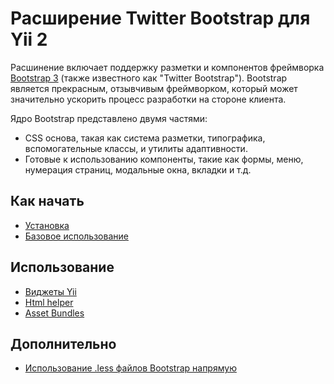 Расширение Twitter Bootstrap для Yii 2
=====================================

Расшинение включает поддержку разметки и компонентов фреймворка [Bootstrap 3](https://getbootstrap.com/docs/3.4/) (также известного как "Twitter Bootstrap"). Bootstrap является прекрасным, отзывчивым фреймворком, который может значительно ускорить процесс разработки на стороне клиента.

Ядро Bootstrap представлено двумя частями:

- CSS основа, такая как система разметки, типографика, вспомогательные классы, и утилиты адаптивности.
- Готовые к использованию компоненты, такие как формы, меню, нумерация страниц, модальные окна, вкладки и т.д.

Как начать
---------------

* [Установка](installation.md)
* [Базовое использование](basic-usage.md)

Иcпользование
----- 

* [Виджеты Yii](usage-widgets.md)
* [Html helper](helper-html.md)
* [Asset Bundles](asset-bundles.md)

Дополнительно
-----------------

* [Использование .less файлов Bootstrap напрямую](topics-less.md)

